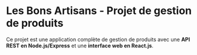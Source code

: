 # Les Bons Artisans - Projet de gestion de produits

Ce projet est une application complète de gestion de produits avec une **API REST en Node.js/Express** et une **interface web en React.js**.
